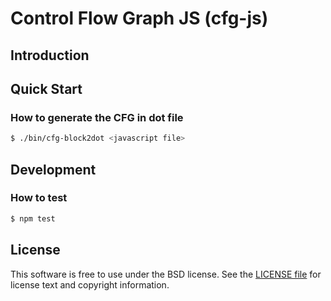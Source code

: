 Control Flow Graph JS (cfg-js)
===============================

## Introduction

## Quick Start

### How to generate the CFG in dot file
```sh
$ ./bin/cfg-block2dot <javascript file>
```

## Development

### How to test
```sh
$ npm test
```

## License

This software is free to use under the BSD license.
See the [LICENSE file](./LICENSE) for license text and copyright information.
